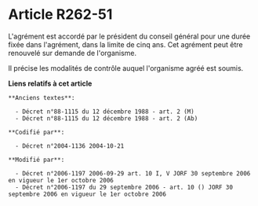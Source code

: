 # Article R262-51

L'agrément est accordé par le président du conseil général pour une durée fixée dans l'agrément, dans la limite de cinq ans.
Cet agrément peut être renouvelé sur demande de l'organisme.

Il précise les modalités de contrôle auquel l'organisme agréé est soumis.

**Liens relatifs à cet article**

	**Anciens textes**:

	  - Décret n°88-1115 du 12 décembre 1988 - art. 2 (M)
	  - Décret n°88-1115 du 12 décembre 1988 - art. 2 (Ab)

	**Codifié par**:

	  - Décret n°2004-1136 2004-10-21

	**Modifié par**:

	  - Décret n°2006-1197 2006-09-29 art. 10 I, V JORF 30 septembre 2006 en vigueur le 1er octobre 2006
	  - Décret n°2006-1197 du 29 septembre 2006 - art. 10 () JORF 30 septembre 2006 en vigueur le 1er octobre 2006
